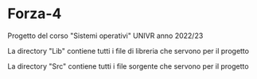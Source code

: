 # Forza-4
Progetto del corso "Sistemi operativi" UNIVR anno 2022/23

La directory "Lib" contiene tutti i file di libreria che servono per il progetto

La directory "Src" contiene tutti i file sorgente che servono per il progetto

